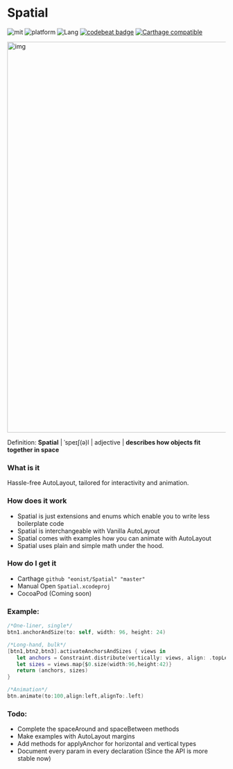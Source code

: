 # Spatial
![mit](https://img.shields.io/badge/License-MIT-brightgreen.svg) ![platform](https://img.shields.io/badge/Platform-iOS-blue.svg) ![Lang](https://img.shields.io/badge/Language-Swift%204.2-orange.svg)
[![codebeat badge](https://codebeat.co/badges/b4ee0d27-b00c-464b-b9b2-c9906cb6c19f)](https://codebeat.co/projects/github-com-eonist-spatial-master)
[![Carthage compatible](https://img.shields.io/badge/Carthage-compatible-4BC51D.svg?style=flat)](https://github.com/Carthage/Carthage)

<img width="900" alt="img" src="https://rawgit.com/stylekit/img/master/spatial_github.svg">

Definition: **Spatial** | ˈspeɪʃ(ə)l | adjective | **describes how objects fit together in space**

### What is it
Hassle-free AutoLayout, tailored for interactivity and animation.

### How does it work
- Spatial is just extensions and enums which enable you to write less boilerplate code
- Spatial is interchangeable with Vanilla AutoLayout
- Spatial comes with examples how you can animate with AutoLayout
- Spatial uses plain and simple math under the hood.

### How do I get it
- Carthage `github "eonist/Spatial" "master"`
- Manual Open `Spatial.xcodeproj`
- CocoaPod (Coming soon)

### Example:

```swift
/*One-liner, single*/
btn1.anchorAndSize(to: self, width: 96, height: 24)
```

```swift
/*Long-hand, bulk*/
[btn1,btn2,btn3].activateAnchorsAndSizes { views in
   let anchors = Constraint.distribute(vertically: views, align: .topLeft)
   let sizes = views.map{$0.size(width:96,height:42)}
   return (anchors, sizes)
}
```


```swift
/*Animation*/
btn.animate(to:100,align:left,alignTo:.left)
```
### Todo:
- Complete the spaceAround and spaceBetween methods
- Make examples with AutoLayout margins
- Add methods for applyAnchor for horizontal and vertical types
- Document every param in every declaration (Since the API is more stable now)
